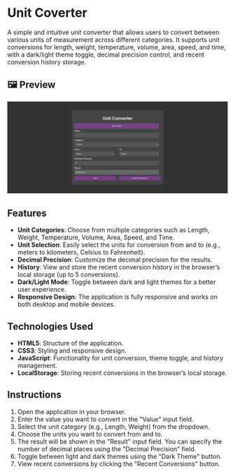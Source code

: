 # Unit Coverter

A simple and intuitive unit converter that allows users to convert between various units of measurement across different categories. It supports unit conversions for length, weight, temperature, volume, area, speed, and time, with a dark/light theme toggle, decimal precision control, and recent conversion history storage.

## 🖼️ Preview
![Unit_Converter Screenshot](unitconverter.png)

## Features

- **Unit Categories**: Choose from multiple categories such as Length, Weight, Temperature, Volume, Area, Speed, and Time.
- **Unit Selection**: Easily select the units for conversion from and to (e.g., meters to kilometers, Celsius to Fahrenheit).
- **Decimal Precision**: Customize the decimal precision for the results.
- **History**: View and store the recent conversion history in the browser’s local storage (up to 5 conversions).
- **Dark/Light Mode**: Toggle between dark and light themes for a better user experience.
- **Responsive Design**: The application is fully responsive and works on both desktop and mobile devices.

## Technologies Used

- **HTML5**: Structure of the application.
- **CSS3**: Styling and responsive design.
- **JavaScript**: Functionality for unit conversion, theme toggle, and history management.
- **LocalStorage**: Storing recent conversions in the browser’s local storage.

## Instructions

1. Open the application in your browser.
2. Enter the value you want to convert in the "Value" input field.
3. Select the unit category (e.g., Length, Weight) from the dropdown.
4. Choose the units you want to convert from and to.
5. The result will be shown in the "Result" input field. You can specify the number of decimal places using the "Decimal Precision" field.
6. Toggle between light and dark themes using the "Dark Theme" button.
7. View recent conversions by clicking the "Recent Conversions" button.

